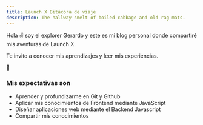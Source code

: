 ```yaml
---
title: Launch X Bitácora de viaje
description: The hallway smelt of boiled cabbage and old rag mats.
---
```


Hola ✌️  soy el explorer Gerardo y este es mi blog personal donde compartiré mis aventuras de Launch X.

Te invito a conocer mis aprendizajes y leer mis experiencias.

🚀

### Mis expectativas son

- Aprender y profundizarme en Git y Github
- Aplicar mis conocimientos de Frontend mediante JavaScript
- Diseñar aplicaciones web mediante el Backend Javascript
- Compartir mis conocimientos
